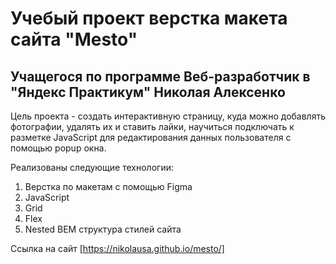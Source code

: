 # Учебый проект верстка макета сайта "Mesto"
## Учащегося по программе Веб-разработчик в "Яндекс Практикум" Николая Алексенко

Цель проекта - создать интерактивную страницу, куда можно добавлять фотографии, удалять их и ставить лайки, научиться подключать к разметке JavaScript для редактирования данных пользователя с помощью popup окна. 

Реализованы следующие технологии:
1. Верстка по макетам с помощью Figma
2. JavaScript
3. Grid
4. Flex
5. Nested BEM структура стилей сайта

Ссылка на сайт
[https://nikolausa.github.io/mesto/]
